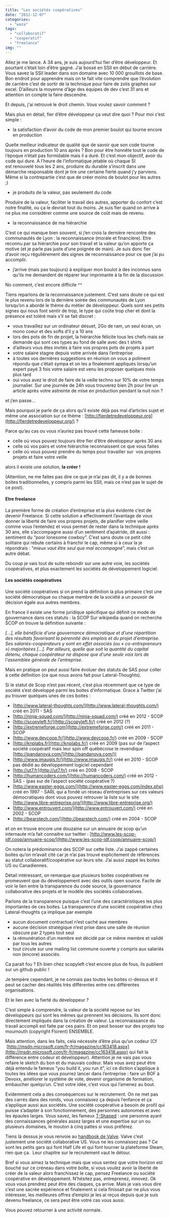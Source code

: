 ```yaml
---
title: "Les sociétés coopératives"
date: "2012-12-07"
categories: 
  - "waza"
tags: 
  - "collaboratif"
  - "cooperatif"
  - "freelance"
img: ""
---
```


[](http://hakanai.free.fr/index.php/les-societes-cooperatives/fierdetredev_thumb1/)Allez je me lance. A 34 ans, je suis aujourd’hui fier d’être développeur. Et pourtant c’était loin d’être gagné. J’ai bossé en SSII en début de carrière. Vous savez la SSII leader dans son domaine avec 10 000 grouillots de base. Bon endroit pour apprendre mais on te fait vite comprendre que l’évolution de carrière c’est de sortir de la technique pour faire de zolis graphes sur excel. D’ailleurs la moyenne d’âge des équipes de dev c’est 31 ans et attention on compte la faire descendre.

Et depuis, j'ai retrouvé le droit chemin. Vous voulez savoir comment ?

Mais plus en détail, fier d’être développeur ça veut dire quoi ? Pour moi c’est simple :

- la satisfaction d’avoir du code de mon premier boulot qui tourne encore en production

Quelle meilleur indicateur de qualité que de savoir que son code tourne toujours en production 10 ans après ? Bon pour être honnête tout le code de l’époque n’était pas formidable mais il a duré. Et c’est mon objectif, avoir du code qui dure. A l’heure de l’informatique jetable où chaque SI est renouvelé tous les 2 ans, produire du durable s’inscrit dans une démarche responsable dont je tire une certaine fierté quand j’y parviens. Même si la contrepartie c’est que de créer moins de boulot pour les autres ;)

- je produits de la valeur, pas seulement du code

Produire de la valeur, faciliter le travail des autres, apporter du confort c’est notre finalité, ou ça le devrait tout du moins. Je suis fier quand on arrive à ne plus me considérer comme une source de coût mais de revenu.

- la reconnaissance de ma hiérarchie

C’est ce qui manque bien souvent, si j’en crois la dernière rencontre des communautés de Lyon : la reconnaissance (morale et financière). Etre reconnu par sa hiérarchie pour son travail et la valeur qu’on apporte ça motive (et je parle pas juste d’une poignée de main). Je suis donc fier d’avoir reçu régulièrement des signes de reconnaissance pour ce que j’ai pu accomplir.

- j’arrive (mais pas toujours) à expliquer mon boulot à des inconnus sans qu’ils me demandent de réparer leur imprimante à la fin de la discussion

No comment, c’est encore difficile ^^

Tiens reparlons de la reconnaissance justement. C’est sans doute ce qui est le plus revenu lors de la dernière soirée des communautés de Lyon lorsqu’on a abordé le thème du métier de développeur. Quels sont ses petits signes qui nous font sentir de trop, le type qui coûte trop cher et dont la présence est toléré mais s’il se fait discret :

- vous travaillez sur un ordinateur désuet, 2Go de ram, un seul écran, un mono coeur et des softs d’il y a 10 ans
- lors des pots de fin de projet, la hiérarchie félicite tous les chefs mais se demande qui sont ces types au fond de salle avec des t shirts
- d’ailleurs vous êtes invités à faire vos propres pots de projets à part
- votre salaire stagne depuis votre arrivée dans l’entreprise
- à toutes vos dernières suggestions en réunion on vous a poliment répondu que c’était sympa et on les a finalement appliqués lorsqu’un expert payé 3 fois votre salaire est venu les proposer quelques mois plus tard
- oui vous avez le droit de faire de la veille techno sur 10% de votre temps journalier. Sur une journée de 24h vous trouverez bien 2h pour lire un article après votre astreinte de mise en production pendant la nuit non ?

et j’en passe...

Mais pourquoi je parle de ça alors qu’il existe déjà pas mal d’articles sujet et même une association sur ce thème : [http://fierdetredeveloppeur.org](http://fierdetredeveloppeur.org/) ?

Parce qu’au cas ou vous n’auriez pas trouvé cette fameuse boite :

- celle où vous pouvez toujours être fier d’être développeur après 30 ans
- celle où vos pairs et votre hiérarchie reconnaissent ce que vous faites
- celle où vous pouvez prendre du temps pour travailler sur  vos propres projets et faire votre veille

alors il existe une solution, **la créer !**

(Attention, ne me faites pas dire ce que je n’ai pas dit, il y a de bonnes boites traditionnelles, y compris parmi les SSII, mais ce n’est pas le sujet de ce post).

#### Etre freelance

La première forme de création d’entreprise et la plus évidente c’est de devenir Freelance. Si cette solution a effectivement l’avantage de vous donner la liberté de faire vos propres projets, de planifier votre veille comme vous l’entendez et vous permet de rester dans la technique après 30 ans, elle s’accompagne aussi d’un sentiment d’apatride, dit aussi : sentiment du “poor lonesome cowboy”. C’est sans doute ce petit côté solitaire qui rebute certains à franchir le cap, même si à ceux la je répondrais : “_mieux vaut être seul que mal accompagné_”, mais c’est un autre débat.

Du coup je vais tout de suite rebondir sur une autre voie, les sociétés coopératives, et plus exactement les sociétés de développement logiciel.

#### Les sociétés coopératives

Une société coopératives si on prend la définition la plus primaire c’est une société démocratique ou chaque membre de la société a un pouvoir de décision égale aux autres membres.

En france il existe une forme juridique spécifique qui définit ce mode de gouvernance dans ces statuts : la SCOP Sur wikipedia quand on recherche SCOP on trouve la définition suivante :

_\[...\], elle bénéficie d’une gouvernance démocratique et d’une répartition des résultats favorisant la pérennité des emplois et du projet d’entreprise. Ses salariés-coopérateurs y sont en effet associés (ou « co-entrepreneurs ») majoritaires \[...\]. Par ailleurs, quelle que soit la quantité du capital détenu, chaque coopérateur ne dispose que d'une seule voix lors de l'assemblée générale de l'entreprise._

Mais en pratique on peut aussi faire évoluer des statuts de SAS pour coller à cette définition (ce que nous avons fait pour Lateral-Thoughts).

Si le statut de Scop n’est pas récent, c’est plus récemment que ce type de société s’est développé parmi les boites d’informatique. Grace à Twitter j’ai pu trouver quelques unes de ces boites :

- [http://www.lateral-thoughts.com/](http://www.lateral-thoughts.com/) créé en 2011 - SAS
- [http://ninja-squad.com/](http://ninja-squad.com/) créé en 2012 - SCOP
- [http://scopyleft.fr/](http://scopyleft.fr/) créé en 2012 (?)
- [http://extremeforge.com](http://extremeforge.com/) créé en 2011 - SCOP
- [http://www.devcoop.fr/](http://www.devcoop.fr/) créé en 2009 - SCOP
- [http://knplabs.fr](http://knplabs.fr/) créé en 2009 (pas sur de l’aspect société coopératif mais leur spin off québécoise le revendique [http://pandanova.com/](http://pandanova.com/))
- [http://www.imaugis.fr/](http://www.imaugis.fr/) créé en 2010 - SCOP pas dédié au développement logiciel cependant
- [http://ut7.fr](http://ut7.fr/) créé en 2008 - SCOP
- [http://humancoders.com/](http://humancoders.com/) créé en 2012 - SAS - (pas sur de l’aspect société coopérative ?)
- [http://www.easter-eggs.com/](http://www.easter-eggs.com/index.php) créé en 1997 - SARL qui a fondé un réseau d’entreprises sur ces valeurs démocratiques dont vous pouvez retrouver la liste sur le site [http://www.libre-entreprise.org/](http://www.libre-entreprise.org/)
- [http://www.entrouvert.com/](http://www.entrouvert.com/) créé en 2002 - SCOP
- [http://bearstech.com/](http://bearstech.com/) créé en 2004 - SCOP

et on en trouve encore une douzaine sur un annuaire de scop qu’un internaute m’a fait connaitre sur twitter : [http://www.les-scop-idf.coop/annuaire-scop/](http://www.les-scop-idf.coop/annuaire-scop/)

On notera la prédominance des SCOP sur cette liste. J’ai zappé certaines boites qu’on m’avait cité car je n’ai pas trouvé explicitement de références au statut collaboratif/coopérative sur leurs site. J’ai aussi zappé les boites US ou Canadiennes.

Détail intéressant, on remarque que plusieurs boites coopératives ne promeuvent que du développement avec des outils open source. Facile de voir le lien entre la transparence du code source, la gouvernance collaborative des projets et le modèle des sociétés collaboratives.

Parlons de la transparence puisque c’est l’une des caractéristiques les plus importantes de ces boites. La transparence d’une société coopérative chez Lateral-thoughts ça implique par exemple

- aucun document contractuel n’est caché aux membres
- aucune décision stratégique n’est prise dans une salle de réunion obscure par 2 types tout seul
- la rémunération d’un membre est décidé par ce même membre et validé par tous les autres
- tout circule sur une mailing list commune ouverte y compris aux salariés non (encore) associés.

Ca parait fou ? Eh bien chez scopyleft c’est encore plus de fous, ils publient sur un github public !

Je tempère cependant, je ne connais pas toutes les boites ci-dessus et il peut se cacher des réalités très différentes entre ces différentes organisations.

Et le lien avec la fierté du développeur ?

C’est simple à comprendre, la valeur de la société repose sur les développeurs qui sont les mêmes qui prennent les décisions. Ils sont donc directement impliqués dans la création de valeur. La reconnaissance du travail accompli est faite par ces pairs. Et on peut bosser sur des projets top moumouth (copyright Florent) ENSEMBLE.

Mais attention, dans les faits, cela nécessite d’être plus qu’un codeur (Cf  [http://msdn.microsoft.com/fr-fr/magazine/cc163418.aspx](http://msdn.microsoft.com/fr-fr/magazine/cc163418.aspx) qui fait la différence entre codeur et développeur). Attention je ne vais pas vous refaire le sketch du bon et du mauvais codeur. Mais vous avez peut être déjà entendu le fameux “you build it, you run it”, ici ce diction s’applique à toutes les idées que vous pourrez lancer dans l’entreprise : faire un BOF à Devoxx, améliorer le système de vote, devenir organisme de formation, embaucher quelqu’un. C’est votre idée, c’est vous qui l’amenez au bout.

Evidemment cela a des conséquences sur le recrutement. On ne met pas des carrés dans des ronds, vous connaissez ça depuis l’enfance et ça s’applique aussi aux sociétés. Une société coopérative a besoin de profil qui puisse s’adapter à son fonctionnement, des personnes autonomes et avec les épaules larges. Vous savez, les fameux [T-Shaped](http://en.wikipedia.org/wiki/T-shaped_skills) : une personne ayant des connaissances générales assez larges et une expertise sur un ou plusieurs domaines, le mouton à cinq pattes si vous préférez.

Tiens là dessus je vous renvoie au [handbook de Valve](http://newcdn.flamehaus.com/Valve_Handbook_LowRes.pdf). Valve c’est justement une société collaborative US. Vous ne les connaissez pas ? Ce sont les petits gars qui font Half Life et qui font tourner la plateforme Steam, rien que ça.  Leur chapitre sur le recrutement vaut le détour.

Bref si vous aimez la technique mais que vous sentez que votre horizon est bouché sur ce créneau dans votre boîte, si vous voulez avoir la liberté de créer de la valeur alors franchissez le cap, pensez Freelance ou société coopérative en développement. N’hésitez pas, entreprenez, innovez. Ok vous vous prendrez peut être des claques, ça arrive. Mais je vais vous dire c’est une sacrée expérience et finalement si cela finissait par ne plus vous intéresser, les meilleures offres d’emploi je les ai reçus depuis que je suis devenu freelance, ce sera peut être votre cas vous aussi.

Vous pouvez retourner à une activité normale.
